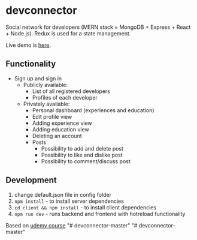 # devconnector

Social network for developers (MERN stack = MongoDB + Express + React + Node.js). Redux is used for a state management.

Live demo is [here](https://agile-depths-75605.herokuapp.com/).

## Functionality

-   Sign up and sign in
    -   Publicly available:
        -   List of all registered developers
        -   Profiles of each developer
    -   Privately available:
        -   Personal dashboard (experiences and education)
        -   Edit profile view
        -   Adding experience view
        -   Adding education view
        -   Deleting an account
        -   Posts
            -   Possibility to add and delete post
            -   Possibility to like and dislike post
            -   Possibility to comment/discuss post

## Development

1. change default.json file in config folder
2. `npm install` - to install server dependencies
3. `cd client && npm install` - to install client dependencies
4. `npm run dev` - runs backend and frontend with hotreload functionality

Based on [udemy course](https://www.udemy.com/mern-stack-front-to-back/)
"# devconnector-master" 
"# devconnector-master" 
